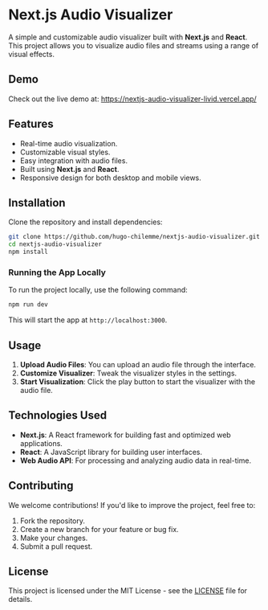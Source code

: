 
# Next.js Audio Visualizer

A simple and customizable audio visualizer built with **Next.js** and **React**. This project allows you to visualize audio files and streams using a range of visual effects.

## Demo

Check out the live demo at: https://nextjs-audio-visualizer-livid.vercel.app/

## Features

- Real-time audio visualization.
- Customizable visual styles.
- Easy integration with audio files.
- Built using **Next.js** and **React**.
- Responsive design for both desktop and mobile views.

## Installation

Clone the repository and install dependencies:

```bash
git clone https://github.com/hugo-chilemme/nextjs-audio-visualizer.git
cd nextjs-audio-visualizer
npm install
```

### Running the App Locally

To run the project locally, use the following command:

```bash
npm run dev
```

This will start the app at `http://localhost:3000`.

## Usage

1. **Upload Audio Files**: You can upload an audio file through the interface.
2. **Customize Visualizer**: Tweak the visualizer styles in the settings.
3. **Start Visualization**: Click the play button to start the visualizer with the audio file.

## Technologies Used

- **Next.js**: A React framework for building fast and optimized web applications.
- **React**: A JavaScript library for building user interfaces.
- **Web Audio API**: For processing and analyzing audio data in real-time.

## Contributing

We welcome contributions! If you'd like to improve the project, feel free to:

1. Fork the repository.
2. Create a new branch for your feature or bug fix.
3. Make your changes.
4. Submit a pull request.

## License

This project is licensed under the MIT License - see the [LICENSE](LICENSE) file for details.
